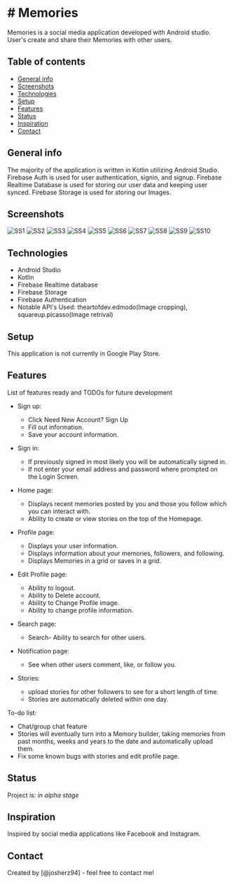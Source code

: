 # # Memories
Memories is a social media application developed with Android studio. User's create and share their Memories with other users.


## Table of contents
* [General info](#general-info)
* [Screenshots](#screenshots)
* [Technologies](#technologies)
* [Setup](#setup)
* [Features](#features)
* [Status](#status)
* [Inspiration](#inspiration)
* [Contact](#contact)

## General info
The majority of the application is written in Kotlin utilizing Android Studio.
Firebase Auth is used for user authentication, signin, and signup.
Firebase Realtime Database is used for storing our user data and keeping user synced.
Firebase Storage is used for storing our Images.

## Screenshots

![SS1](https://github.com/josherz94/MemoriesV2/blob/main/Screenshots/ss1.PNG?raw=true)
![SS2](https://github.com/josherz94/MemoriesV2/blob/master/Screenshots/ss2.png?raw=true)
![SS3](https://github.com/josherz94/MemoriesV2/blob/master/Screenshots/ss3.png?raw=true)
![SS4](https://github.com/josherz94/MemoriesV2/blob/master/Screenshots/ss4.png?raw=true)
![SS5](https://github.com/josherz94/MemoriesV2/blob/master/Screenshots/ss5.png?raw=true)
![SS6](https://github.com/josherz94/MemoriesV2/blob/master/Screenshots/ss6.png?raw=true)
![SS7](https://github.com/josherz94/MemoriesV2/blob/master/Screenshots/ss7.png?raw=true)
![SS8](https://github.com/josherz94/MemoriesV2/blob/master/Screenshots/ss8.png?raw=true)
![SS9](https://github.com/josherz94/MemoriesV2/blob/master/Screenshots/ss9.png?raw=true)
![SS10](https://github.com/josherz94/MemoriesV2/blob/master/Screenshots/ss10.png?raw=true)

## Technologies
* Android Studio
* Kotlin
* Firebase Realtime database
* Firebase Storage
* Firebase Authentication
* Notable API's Used: theartofdev.edmodo(Image cropping), squareup.picasso(Image retrival)

## Setup
This application is not currently in Google Play Store.


## Features
List of features ready and TODOs for future development
* Sign up:
	- Click Need New Account? Sign Up
	- Fill out information.
	- Save your account information.
  
* Sign in:
	- If previously signed in most likely you will be automatically signed in.
	- If not enter your email address and password where prompted on the Login Screen.

* Home page:
	- Displays recent memories posted by you and those you follow which you can interact with.
	- Ability to create or view stories on the top of the Homepage.
  
* Profile page: 
	- Displays your user information.
	- Displays information about your memories, followers, and following.
	- Displays Memories in a grid or saves in a grid.
  
* Edit Profile page:
	- Ability to logout.
	- Ability to Delete account.
	- Ability to Change Profile image.
	- Ability to change profile information.

* Search page:
	- Search- Ability to search for other users. 
  
* Notification page:
	- See when other users comment, like, or follow you.
  
* Stories:
  - upload stories for other followers to see for a short length of time.
  - Stories are automatically deleted within one day.
  
To-do list:
* Chat/group chat feature
* Stories will eventually turn into a Memory builder, taking memories from past months, weeks and years to the date and automatically upload them.
* Fix some known bugs with stories and edit profile page.

## Status
Project is: _in alpha stage_

## Inspiration
Inspired by social media applications like Facebook and Instagram.

## Contact
Created by [@josherz94] - feel free to contact me!
